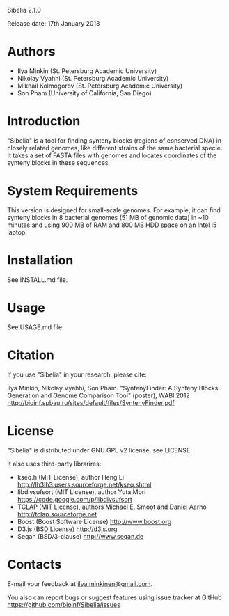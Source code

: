 Sibelia 2.1.0

Release date: 17th January 2013

Authors
=======

* Ilya Minkin (St. Petersburg Academic University)
* Nikolay Vyahhi (St. Petersburg Academic University)
* Mikhail Kolmogorov (St. Petersburg Academic University)
* Son Pham (University of California, San Diego)

Introduction
============
"Sibelia" is a tool for finding synteny blocks (regions of conserved DNA)
in closely related genomes, like different strains of the same bacterial
specie. It takes a set of FASTA files with genomes and locates coordinates of
the synteny blocks in these sequences.

System Requirements
===================
This version is designed for small-scale genomes. For example, it can find
synteny blocks in 8 bacterial genomes (51 MB of genomic data) in ~10 minutes
and using 900 MB of RAM and 800 MB HDD space on an Intel i5 laptop. 

Installation
============
See INSTALL.md file.

Usage
=====
See USAGE.md file.

Citation
========
If you use "Sibelia" in your research, please cite:

Ilya Minkin, Nikolay Vyahhi, Son Pham. "SyntenyFinder: A Synteny Blocks 
Generation and Genome Comparison Tool" (poster), WABI 2012
http://bioinf.spbau.ru/sites/default/files/SyntenyFinder.pdf

License
=======
"Sibelia" is distributed under GNU GPL v2 license, see LICENSE.

It also uses third-party librarires:
* kseq.h (MIT License), author Heng Li
http://lh3lh3.users.sourceforge.net/kseq.shtml
* libdivsufsort (MIT License), author Yuta Mori
https://code.google.com/p/libdivsufsort
* TCLAP (MIT License), authors Michael E. Smoot and Daniel Aarno 
http://tclap.sourceforge.net
* Boost (Boost Software License)
http://www.boost.org
* D3.js (BSD License)
http://d3js.org
* Seqan (BSD/3-clause)
http://www.seqan.de

Contacts
========
E-mail your feedback at ilya.minkinen@gmail.com.

You also can report bugs or suggest features using issue tracker at GitHub
https://github.com/bioinf/Sibelia/issues
